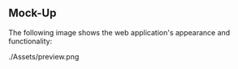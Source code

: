 
## Mock-Up

The following image shows the web application's appearance and functionality:

./Assets/preview.png
